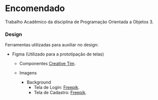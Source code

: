 # Encomendado
Trabalho Acadêmico da disciplina de Programação Orientada a Objetos 3.

### Design

Ferramentas utilizadas para auxiliar no design:

* Figma (Utilizado para a prototipação de telas)
    
    * Componentes [Creative Tim](https://demos.creative-tim.com/material-kit-figma/presentation.html).
    
    * Imagens
        * Background 
            * Tela de Login: [Freepik](https://www.freepik.com/free-photos-vectors/man).
            * Tela de Cadastro: [Freepik](https://br.freepik.com/fotos-vetores-gratis/pessoas).
            